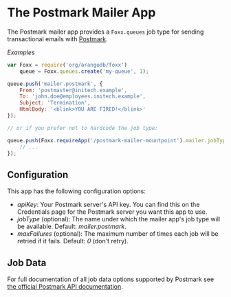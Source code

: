 # The Postmark Mailer App

The Postmark mailer app provides a `Foxx.queues` job type for sending transactional emails with [Postmark](https://postmarkapp.com/).

*Examples*

```js
var Foxx = require('org/arangodb/foxx')
    queue = Foxx.queues.create('my-queue', 1);

queue.push('mailer.postmark', {
    From: 'postmaster@initech.example',
    To: 'john.doe@employees.initech.example',
    Subject: 'Termination',
    HtmlBody: '<blink>YOU ARE FIRED!</blink>'
});

// or if you prefer not to hardcode the job type:

queue.push(Foxx.requireApp('/postmark-mailer-mountpoint').mailer.jobType, {
    // ...
});
```

## Configuration

This app has the following configuration options:

* *apiKey*: Your Postmark server's API key. You can find this on the Credentials page for the Postmark server you want this app to use.
* *jobType* (optional): The name under which the mailer app's job type will be available. Default: *mailer.postmark*.
* *maxFailures* (optional): The maximum number of times each job will be retried if it fails. Default: *0* (don't retry).

## Job Data

For full documentation of all job data options supported by Postmark see [the official Postmark API documentation](http://developer.postmarkapp.com/developer-build.html#message-format).